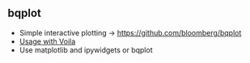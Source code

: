 ## bqplot
* Simple interactive plotting -> https://github.com/bloomberg/bqplot
* [Usage with Voila](https://github.com/QuantStack/voila/blob/master/notebooks/bqplot.ipynb)
* Use matplotlib and ipywidgets or bqplot
